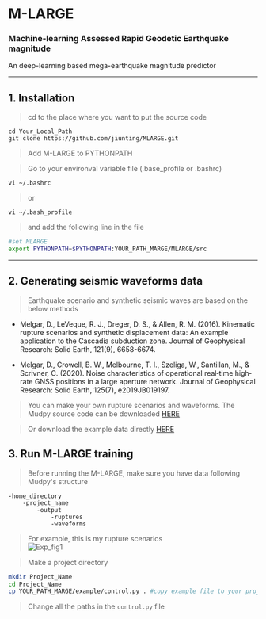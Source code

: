 # M-LARGE

### Machine-learning Assessed Rapid Geodetic Earthquake magnitude   
An deep-learning based mega-earthquake magnitude predictor

****
## 1. Installation
> cd to the place where you want to put the source code  

    cd Your_Local_Path  
    git clone https://github.com/jiunting/MLARGE.git
    
> Add M-LARGE to PYTHONPATH

> Go to your environval variable file (.base_profile or .bashrc)  

    vi ~/.bashrc  
    
> or 

    vi ~/.bash_profile      
    
> and add the following line in the file

```bash
#set MLARGE
export PYTHONPATH=$PYTHONPATH:YOUR_PATH_MARGE/MLARGE/src
```    
****

## 2. Generating seismic waveforms data
> Earthquake scenario and synthetic seismic waves are based on the below methods  
* Melgar, D., LeVeque, R. J., Dreger, D. S., & Allen, R. M. (2016). Kinematic rupture scenarios and synthetic displacement data: An example application to the Cascadia subduction zone. Journal of Geophysical Research: Solid Earth, 121(9), 6658-6674.  

* Melgar, D., Crowell, B. W., Melbourne, T. I., Szeliga, W., Santillan, M., & Scrivner, C. (2020). Noise characteristics of operational real‐time high‐rate GNSS positions in a large aperture network. Journal of Geophysical Research: Solid Earth, 125(7), e2019JB019197.

> You can make your own rupture scenarios and waveforms. The Mudpy source code can be downloaded [HERE][Mudpy]  

> Or download the example data directly [HERE][Link_data]

## 3. Run M-LARGE training  
> Before running the M-LARGE, make sure you have data following Mudpy's structure  
```
-home_directory
    -project_name
        -output
            -ruptures
            -waveforms
```
> For example, this is my rupture scenarios  
![Exp_fig1](Exp_fig1 "title1")  

> Make a project directory
```bash
mkdir Project_Name
cd Project_Name
cp YOUR_PATH_MARGE/example/control.py . #copy example file to your project directory
```
> Change all the paths in the `control.py` file


[Mudpy]:https://github.com/dmelgarm/MudPy "Multi-data source modeling and inversion toolkit"
[FK]:http://www.eas.slu.edu/People/LZhu/home.html "FK package from Dr. Zhu Lupei"
[Link_data]:https://zenodo.org/ "Data will be released soon..."
[Exp_fig1]:./example/Exp_datastructure.png "Mudpy data structure"

